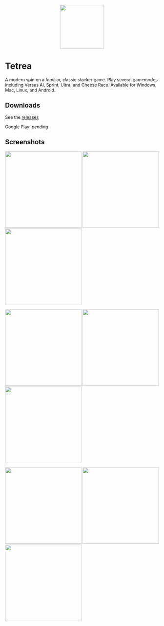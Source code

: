 <p align="center">
  <img src="https://user-images.githubusercontent.com/29984767/95405589-3800aa00-08e6-11eb-89cd-923f434cda6c.png" width=144/>
</p>

# Tetrea
A modern spin on a familiar, classic stacker game. Play several gamemodes including Versus AI, Sprint, Ultra, and Cheese Race.
Available for Windows, Mac, Linux, and Android.

## Downloads
See the [releases](https://github.com/mingli1/tetrea/releases/tag/v1.0)

Google Play: *pending*

## Screenshots
<p float="left">
  <img src="https://user-images.githubusercontent.com/29984767/95409600-fe34a100-08ef-11eb-9159-7d394961e0c9.PNG" width=250/>
  <img src="https://user-images.githubusercontent.com/29984767/95409679-2b814f00-08f0-11eb-9091-3a0a8a3b0b9b.PNG" width=250/>
  <img src="https://user-images.githubusercontent.com/29984767/95409796-7733f880-08f0-11eb-8b74-60e731ec7da4.PNG" width=250/>
</p>

<p float="left">
  <img src="https://user-images.githubusercontent.com/29984767/95409758-5ec3de00-08f0-11eb-881a-b7c264c2bbde.PNG" width=250/>
  <img src="https://user-images.githubusercontent.com/29984767/95409846-9599f400-08f0-11eb-99c4-0e9d8892fc9f.PNG" width=250/>
  <img src="https://user-images.githubusercontent.com/29984767/95409720-405de280-08f0-11eb-8735-1c2966936fcd.PNG" width=250/>
</p>

<p float="left">
  <img src="https://user-images.githubusercontent.com/29984767/95409820-86b34180-08f0-11eb-8d10-8f3b99481b0d.PNG" width=250/>
  <img src="https://user-images.githubusercontent.com/29984767/95409903-af3b3b80-08f0-11eb-8e09-b8827df57a7f.PNG" width=250/>
  <img src="https://user-images.githubusercontent.com/29984767/95409930-bcf0c100-08f0-11eb-978a-ffcbd771dc3b.PNG" width=250/>
</p>

